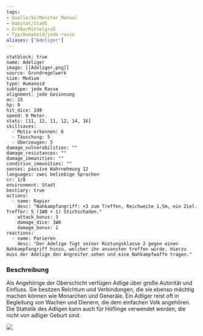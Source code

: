 ```yaml
---
tags:
- Quelle/5e/Monster_Manual
- Habitat/Stadt
- Größe/Mittelgroß
- Typ/Humanoid/jede-rasse
aliases: ["Adeliger"]
---
```

```statblock
statblock: true
name: Adeliger
image: [[Adeliger.png]]
source: Grundregelwerk
size: Medium
type: Humanoid
subtype: jede Rasse
alignment: jede Gesinnung
ac: 15 
hp: 9
hit_dice: 2d8
speed: 9 Meter.
stats: [11, 12, 11, 12, 14, 16]
skillsaves:
  - Motiv erkennen: 6
  - Täuschung: 5
  - Überzeugen: 5
damage_vulnerabilities: ""
damage_resistances: ""
damage_immunities: ""
condition_immunities: ""
senses: passive Wahrnehmung 12
languages: zwei beliebige Sprachen
cr: 1/8
environment: Stadt
bestiary: true
actions:
  - name: Rapier
    desc: "Nahkampfangriff: +3 zum Treffen, Reichweite 1,5m, ein Ziel. Treffer: 5 (1W8 + 1) Stichschaden."
    attack_bonus: 3
    damage_dice: 1W8
    damage_bonus: 1
reactions:
  - name: Parieren
    desc: "Der Adelige fügt seiner Rüstungsklasse 2 gegen einen Nahkampfangriff hinzu, welcher ihn ansonsten treffen würde. Hierzu muss der Adelige den Angreifer sehen und eine Nahkampfwaffe tragen."
```

### Beschreibung
Als Angehörige der Oberschicht verfügen Adlige über große Autorität und Einfluss. Sie besitzen Reichtum und Verbindungen, die sie ebenso mächtig machen können wie Monarchen und Generäle. Ein Adliger reist oft in Begleitung von Wachen und Dienern, die dem einfachen Volk angehören. Die Statistik des Adligen kann auch für Höflinge verwendet werden, die nicht von adliger Geburt sind.

![](Pictures/Noble.webp#token)
